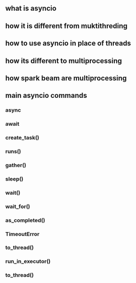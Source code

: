 
## what is asyncio

## how it is different from muktithreding

## how to use asyncio in place of threads

## how its different to multiprocessing

## how spark beam are multiprocessing

## main asyncio commands

### async 

### await

### create_task()

### runs()

### gather()

### sleep()

### wait()

### wait_for()

### as_completed()

### TimeoutError

### to_thread()

### run_in_executor()

### to_thread()



